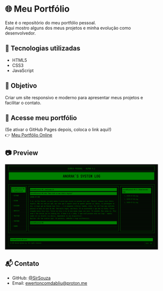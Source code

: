 # 🌐 Meu Portfólio

Este é o repositório do meu portfólio pessoal.  
Aqui mostro alguns dos meus projetos e minha evolução como desenvolvedor.

## 🚀 Tecnologias utilizadas
- HTML5
- CSS3
- JavaScript

## 🎨 Objetivo
Criar um site responsivo e moderno para apresentar meus projetos e facilitar o contato.

## 🔗 Acesse meu portfólio
(Se ativar o GitHub Pages depois, coloca o link aqui!)  
👉 [Meu Portfólio Online](https://dev-ewerton.vercel.app/)

## 📷 Preview
![Preview](assets/images/preview.png)

## 📬 Contato
- GitHub: [@SirSouza](https://github.com/SirSouza)
- Email: ewertoncomdabliu@proton.me

